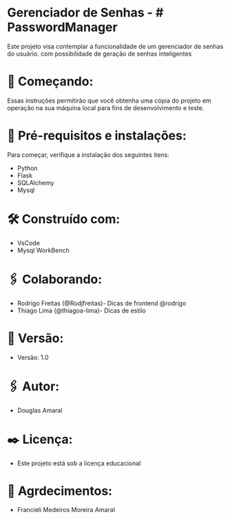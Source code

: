  # Gerenciador de Senhas - # PasswordManager
 Este projeto visa contemplar a funcionalidade de um gerenciador de senhas do usuário. com possibilidade de geração
 de senhas inteligentes

# :rocket: Começando:
Essas instruções permitirão que você obtenha uma cópia do projeto em operação na sua máquina local para fins de desenvolvimento e teste.


# :wrench: Pré-requisitos e instalações:
Para começar, verifique a instalação dos seguintes itens:
- Python 
- Flask
- SQLAlchemy
- Mysql

# :hammer_and_wrench: Construído com:
- VsCode
- Mysql WorkBench

# :paperclips: Colaborando:
- Rodrigo Freitas (@Rodjfreitas)- Dicas de frontend @rodrigo
- Thiago Lima (@thiagoa-lima)- Dicas de estilo

# :pushpin: Versão:
- Versão: 1.0

# :paperclips: Autor:
- Douglas Amaral

# :black_nib: Licença:
- Este projeto está sob a licença educacional

# :gift: Agrdecimentos:
- Francieli Medeiros Moreira Amaral


